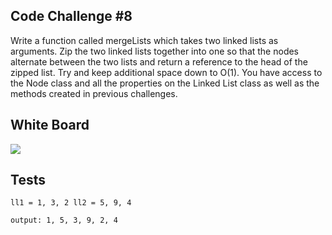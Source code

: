 ## Code Challenge #8
Write a function called mergeLists which takes two linked lists as arguments. Zip the two linked lists together into one so that the nodes alternate between the two lists and return a reference to the head of the zipped list. Try and keep additional space down to O(1). You have access to the Node class and all the properties on the Linked List class as well as the methods created in previous challenges.

## White Board

![](../../assets/CC-8-Whiteboard.png)


## Tests
    ll1 = 1, 3, 2 ll2 = 5, 9, 4

    output: 1, 5, 3, 9, 2, 4